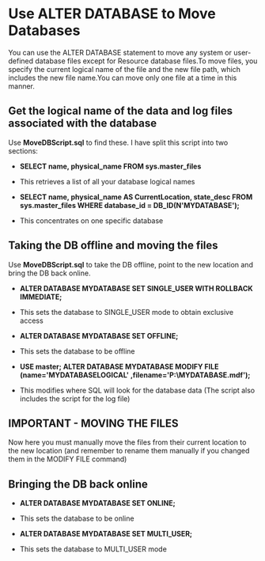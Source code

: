 # Use ALTER DATABASE to Move Databases #

You can use the ALTER DATABASE statement to move any system or user-defined database files except for Resource database files.To move files, you specify the current logical name of the file and the new file path, which includes the new file name.You can move only one file at a time in this manner. 

## Get the logical name of the data and log files associated with the database ##

Use **MoveDBScript.sql** to find these. I have split this script into two sections:

* **SELECT name, physical_name FROM sys.master_files**
 
 * This retrieves a list of all your database logical names
 
* **SELECT name, physical_name AS CurrentLocation, state_desc
FROM sys.master_files
WHERE database_id = DB_ID(N'MYDATABASE');**

 * This concentrates on one specific database
 

## Taking the DB offline and moving the files ##
 
Use **MoveDBScript.sql** to take the DB offline, point to the new location and bring the DB back online.

* **ALTER DATABASE MYDATABASE SET SINGLE_USER WITH ROLLBACK IMMEDIATE;**

 * This sets the database to SINGLE_USER mode to obtain exclusive access
 
* **ALTER DATABASE MYDATABASE SET OFFLINE;**

 * This sets the database to be offline
 
* **USE master; 
ALTER DATABASE MYDATABASE
MODIFY FILE (name='MYDATABASELOGICAL'
             ,filename='P:\MYDATABASE.mdf');**

 * This modifies where SQL will look for the database data (The script also includes the script for the log file)
 

## IMPORTANT - MOVING THE FILES
 
Now here you must manually move the files from their current location to the new location (and remember to rename them manually if you changed them in the MODIFY FILE command)


## Bringing the DB back online 

* **ALTER DATABASE MYDATABASE SET ONLINE;**

 * This sets the database to be online
 
* **ALTER DATABASE MYDATABASE SET MULTI_USER;**

 * This sets the database to MULTI_USER mode
